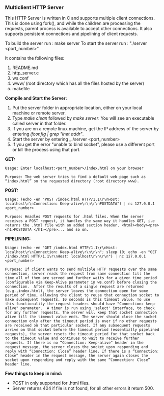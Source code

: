 ### Multiclient HTTP Server

This HTTP Server is written in C and supports multiple client connections. This is done using fork(), and while the children are processing the requests, parent process is available to accept other connections. It also supports persistent connections and pipelining of client requests.

To build the server run : make server To start the server run : "./server <port_number>"


It contains the following files: 

1. README.md
2. http_server.c  
3. ws.conf 
4. www/ (root directory which has all the files hosted by the server)
5. makefile

**Compile and Start the Server:**
1. Put the server folder in appropriate location, either on your local machine or remote server.
2. Type _make clean_ followed by _make server_. You will see an executable called server in that folder.
3. If you are on a remote linux machine, get the IP address of the server by entering _ifconfig | grep "inet addr"_. 
4. Start the server by entering _./server <port_number>
5. If you get the error "unable to bind socket", please use a different port or kill the process using that port.


**GET:**

	Usage: Enter localhost:<port_number>/index.html on your browser 

	Purpose: The web server tries to find a default web page such as “index.html” on the requested directory (root directory www).

**POST:**

	Usage: (echo -en "POST /index.html HTTP/1.1\r\nHost: localhost\r\nConnection: Keep-alive\r\n\r\nPOSTDATA") | nc 127.0.0.1 <port_number>

	Purpose: Hnadles POST requests for .html files. When the server receives a POST request, it handles the same way it handles GET, i.e returns the .html file with an added section header, <html><body><pre><h1>POSTDATA </h1></pre>... and so on.

**PIPELINING:**

	Usage: (echo -en "GET /index.html HTTP/1.1\r\nHost: localhost\r\nConnection: Keep-alive\r\n\r\n"; sleep 10; echo -en "GET /index.html HTTP/1.1\r\nHost: localhost\r\n\r\n") | nc 127.0.0.1 <port_number>

	Purpose: If client wants to send multiple HTTP requests over the same connection, server reads the request from same connection till the time all of them are served and further waits for a given time period (configurable via Keep-Alive parameter in ws.conf) before closing the connection.  After the results of a single request are returned (e.g.,index.html), the server leaves the connection open for some period of time, allowing the client to reuse that connection socket to make subsequent requests. 10 seconds is this timeout value. To use this functionality the request headers should have "Connection: keep-alive" parameter.  A timer is run using 'select' interface, to check for any further requests. The server will keep that socket connection alive till the timeout value ends. The server should close the socket connection only after the timeout period is over if no other requests are received on that particular socket. If any subsequent requests arrive on that socket before the timeout period (essentially pipelined requests), the server resets the timeout period for that socket back to the timeout value and continues to wait to receive further requests. If there is no “Connection: Keep-alive” header in the request message, the server closes the socket upon responding and reply with “Connection: Close” header line. If there is a “Connection: Close” header in the request message, the server again closes the socket upon responding and reply with the same “Connection: Close” header line.
	

**Few things to keep in mind:**

- POST in only supported for .html files.
- Server returns 404 if file is not found, for all other errors it return 500.
